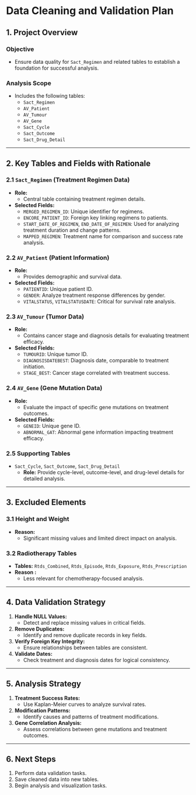 # Data Cleaning and Validation Plan

## 1. Project Overview

### Objective
- Ensure data quality for `Sact_Regimen` and related tables to establish a foundation for successful analysis.

### Analysis Scope 
- Includes the following tables:
  - `Sact_Regimen`
  - `AV_Patient`
  - `AV_Tumour`
  - `AV_Gene`
  - `Sact_Cycle`
  - `Sact_Outcome`
  - `Sact_Drug_Detail`

---

## 2. Key Tables and Fields with Rationale 

### 2.1 `Sact_Regimen` (Treatment Regimen Data)
- **Role:**
  - Central table containing treatment regimen details.
- **Selected Fields:**
  - `MERGED_REGIMEN_ID`: Unique identifier for regimens.
  - `ENCORE_PATIENT_ID`: Foreign key linking regimens to patients.
  - `START_DATE_OF_REGIMEN`, `END_DATE_OF_REGIMEN`: Used for analyzing treatment duration and change patterns.
  - `MAPPED_REGIMEN`: Treatment name for comparison and success rate analysis.

### 2.2 `AV_Patient` (Patient Information)
- **Role:**
  - Provides demographic and survival data.
- **Selected Fields:**
  - `PATIENTID`: Unique patient ID.
  - `GENDER`: Analyze treatment response differences by gender.
  - `VITALSTATUS`, `VITALSTATUSDATE`: Critical for survival rate analysis.

### 2.3 `AV_Tumour` (Tumor Data)
- **Role:**
  - Contains cancer stage and diagnosis details for evaluating treatment efficacy.
- **Selected Fields:**
  - `TUMOURID`: Unique tumor ID.
  - `DIAGNOSISDATEBEST`: Diagnosis date, comparable to treatment initiation.
  - `STAGE_BEST`: Cancer stage correlated with treatment success.

### 2.4 `AV_Gene` (Gene Mutation Data)
- **Role:**
  - Evaluate the impact of specific gene mutations on treatment outcomes.
- **Selected Fields:**
  - `GENEID`: Unique gene ID.
  - `ABNORMAL_GAT`: Abnormal gene information impacting treatment efficacy.

### 2.5 Supporting Tables
- `Sact_Cycle`, `Sact_Outcome`, `Sact_Drug_Detail`
  - **Role:** Provide cycle-level, outcome-level, and drug-level details for detailed analysis.

---

## 3. Excluded Elements 

### 3.1 Height and Weight 
- **Reason:**
  - Significant missing values and limited direct impact on analysis.

### 3.2 Radiotherapy Tables 
- **Tables:** `Rtds_Combined`, `Rtds_Episode`, `Rtds_Exposure`, `Rtds_Prescription`
- **Reason :**
  - Less relevant for chemotherapy-focused analysis.

---

## 4. Data Validation Strategy

1. **Handle NULL Values:**
   - Detect and replace missing values in critical fields.
2. **Remove Duplicates:**
   - Identify and remove duplicate records in key fields.
3. **Verify Foreign Key Integrity:**
   - Ensure relationships between tables are consistent.
4. **Validate Dates:**
   - Check treatment and diagnosis dates for logical consistency.

---

## 5. Analysis Strategy

1. **Treatment Success Rates:**
   - Use Kaplan-Meier curves to analyze survival rates.
2. **Modification Patterns:**
   - Identify causes and patterns of treatment modifications.
3. **Gene Correlation Analysis:**
   - Assess correlations between gene mutations and treatment outcomes.

---

## 6. Next Steps

1. Perform data validation tasks.
2. Save cleaned data into new tables.
3. Begin analysis and visualization tasks.


